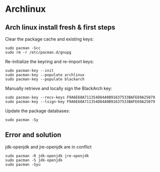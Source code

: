 # Archlinux 
## Arch linux install fresh & first steps
Clear the package cache and existing keys:
```
sudo pacman -Scc
sudo rm -r /etc/pacman.d/gnupg
```
Re-initialize the keyring and re-import keys:
```
sudo pacman-key --init
sudo pacman-key --populate archlinux
sudo pacman-key --populate blackarch
```
Manually retrieve and locally sign the BlackArch key:
```
sudo pacman-key --recv-keys F9A6E68A711354D84A9B91637533BAFE69A25079
sudo pacman-key --lsign-key F9A6E68A711354D84A9B91637533BAFE69A25079
```
Update the package databases:
```
sudo pacman -Sy
```
## Error and solution
jdk-openjdk and jre-openjdk are in conflict
```
sudo pacman -R jdk-openjdk jre-openjdk
sudo pacman -S jdk-openjdk
sudo pacman -Syu
```


